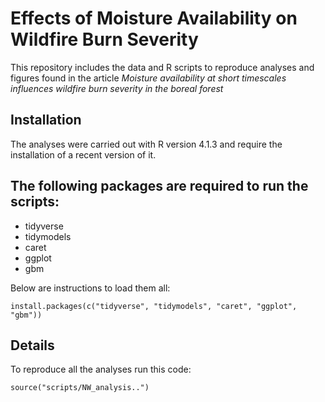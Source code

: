 # Effects of Moisture Availability on Wildfire Burn Severity

This repository includes the data and R scripts to reproduce analyses and figures found in the article  _Moisture availability at short timescales influences wildfire burn severity in the boreal forest_ 

## Installation

The analyses were carried out with R version 4.1.3 and require the installation of a recent version of it.

## The following packages are required to run the scripts:

- tidyverse
- tidymodels
- caret
- ggplot
- gbm

Below are instructions to load them all:

```
install.packages(c("tidyverse", "tidymodels", "caret", "ggplot", "gbm"))
```

## Details

To reproduce all the analyses run this code:

```
source("scripts/NW_analysis..")
```

